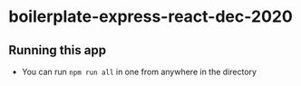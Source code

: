 # boilerplate-express-react-dec-2020

## Running this app
* You can run ```npm run all``` in one from anywhere in the directory
